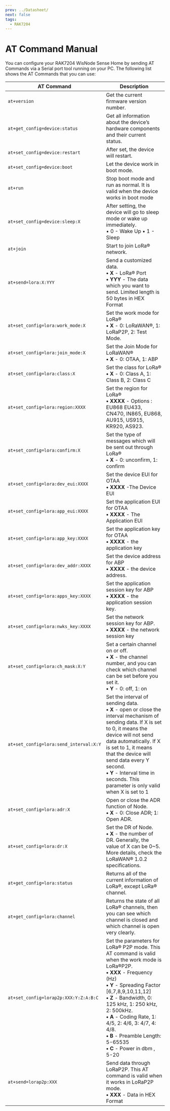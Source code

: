 ```yaml
---
prev: ../Datasheet/
next: false
tags:
  - RAK7204
---
```


# AT Command Manual

You can configure your RAK7204 WisNode Sense Home by sending AT Commands via a Serial port tool running on your PC. The following list shows the AT Commands that you can use:

| AT Command | Description | 
| ---- | ---- | 
| `at+version` | Get the current firmware version number. | 
| `at+get_config=device:status` | Get all information about the device’s hardware components and their current status. | 
| `at+set_config=device:restart` | After set, the device will restart. | 
| `at+set_config=device:boot` | Let the device work in boot mode. | 
| `at+run` | Stop boot mode and run as normal. It is valid when the device works in boot mode | 
| `at+set_config=device:sleep:X` | After setting, the device will go to sleep mode or wake up immediately.<br> • 0 - Wake Up • 1 - Sleep | 
| `at+join` | Start to join LoRa® network. | 
| `at+send=lora:X:YYY` | Send a customized data. <br>**• X** - LoRa® Port <br>**• YYY** - The data which you want to send. Limited length is 50 bytes in HEX Format | 
| `at+set_config=lora:work_mode:X` | Set the work mode for LoRa® <br>**• X** - 0: LoRaWAN®, 1: LoRaP2P, 2: Test Mode. | 
| `at+set_config=lora:join_mode:X` | Set the Join Mode for LoRaWAN® <br>**• X** - 0: OTAA, 1: ABP | 
| `at+set_config=lora:class:X` | Set the class for LoRa® <br>**• X** - 0: Class A, 1: Class B, 2: Class C | 
| `at+set_config=lora:region:XXXX` | Set the region for LoRa® <br>**• XXXX** - Options : EU868 EU433, CN470, IN865, EU868, AU915, US915, KR920, AS923. | 
| `at+set_config=lora:confirm:X` | Set the type of messages which will be sent out through LoRa® <br>**• X** - 0: unconfirm, 1: confirm | 
| `at+set_config=lora:dev_eui:XXXX `| Set the device EUI for OTAA <br>**• XXXX** -The Device EUI | 
| `at+set_config=lora:app_eui:XXXX` | Set the application EUI for OTAA <br>**• XXXX** - The Application EUI | 
| `at+set_config=lora:app_key:XXXX` | Set the application key for OTAA <br>**• XXXX** - the application key | 
| `at+set_config=lora:dev_addr:XXXX` | Set the device address for ABP <br>**• XXXX** - the device address. | 
| `at+set_config=lora:apps_key:XXXX `| Set the application session key for ABP <br>**• XXXX** - the application session key. | 
| `at+set_config=lora:nwks_key:XXXX` | Set the network session key for ABP. <br>**• XXXX** - the network session key | 
| `at+set_config=lora:ch_mask:X:Y` | Set a certain channel on or off. <br>**• X** - the channel number, and you can check which channel can be set before you set it. <br>**• Y** - 0: off, 1: on | 
| `at+set_config=lora:send_interval:X:Y `| Set the interval of sending data. <br>**• X** - open or close the interval mechanism of sending data. If X is set to 0, it means the device will not send data automatically. If X is set to 1, it means that the device will send data every Y second. <br>**• Y** - Interval time in seconds. This parameter is only valid when X is set to 1 | 
| `at+set_config=lora:adr:X `| Open or close the ADR function of Node. <br>**• X** - 0: Close ADR; 1: Open ADR. | 
| `at+set_config=lora:dr:X` | Set the DR of Node. <br>**• X** - the number of DR. Generally, the value of X can be 0~5. More details, check the LoRaWAN® 1.0.2 specifications. | 
| `at+get_config=lora:status` | Returns all of the current information of LoRa®, except LoRa® channel. | 
| `at+get_config=lora:channel` | Returns the state of all LoRa® channels, then you can see which channel is closed and which channel is open very clearly. | 
| `at+set_config=lorap2p:XXX:Y:Z:A:B:C` | Set the parameters for LoRa® P2P mode. This AT command is valid when the work mode is LoRa®P2P. <br>**• XXX** - Frequency (Hz) <br>**• Y** - Spreading Factor [6,7,8,9,10,11,12] <br>**• Z** - Bandwidth, 0: 125 kHz, 1: 250 kHz, 2: 500kHz. <br>**• A** - Coding Rate, 1: 4/5, 2: 4/6, 3: 4/7, 4: 4/8. <br>**• B** - Preamble Length: 5-65535 <br>**• C** - Power in dbm , 5-20 | 
| `at+send=lorap2p:XXX` | Send data through LoRaP2P. This AT command is valid when it works in LoRaP2P mode. <br>**• XXX** - Data in HEX Format | 
